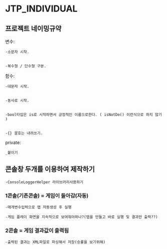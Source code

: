 # JTP_INDIVIDUAL




## 프로젝트 네이밍규약


변수:


	-소문자 시작.


	-복수형 / 단수형 구분.
	

	

함수:


	-대문자 시작.


	-동사로 시작.


	-bool타입은 is로 시작하면서 긍정적인 이름으로한다. ( isNotDo() 이런식으로 하지 않기 )
	
	
	-{} 괄호는 내려쓰기.
	




private:


	_붙이기





## 콘솔창 두개를 이용하여 제작하기

	-ConsoleLoggerHelper 라이브러리사용하기

### 1콘솔(기존콘솔) = 게임이 돌아감(자동)

	-매개변수입력으로 맵 자동생성 후 실행

	-게임 플레이 화면을 지속적으로 보여줘야하나?(맵을 만들고 바로 실행 및 결과만 출력??)

### 2콘솔 = 게임 결과값이 출력됨

	-출력된 결과는 XML파일로 파싱해서 저장(승률을 보기위해)


